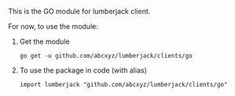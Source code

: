 This is the GO module for lumberjack client.

For now, to use the module:

1.  Get the module

    ```
    go get -u github.com/abcxyz/lumberjack/clients/go
    ```

1.  To use the package in code (with alias)

    ```
    import lumberjack "github.com/abcxyz/lumberjack/clients/go"
    ```
